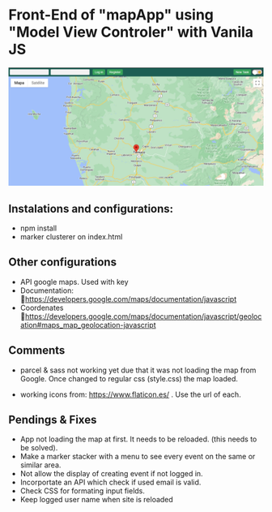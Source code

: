 # Front-End of "mapApp" using "Model View Controler" with Vanila JS

<center>

![alt text](./src/img/screenshot1.png)

</center>

## Instalations and configurations:

- npm install
- marker clusterer on index.html

## Other configurations

- API google maps. Used with key
- Documentation: 🔗https://developers.google.com/maps/documentation/javascript
- Coordenates 🔗https://developers.google.com/maps/documentation/javascript/geolocation#maps_map_geolocation-javascript

## Comments

- parcel & sass not working yet due that it was not loading the map from Google. Once changed to regular css (style.css) the map loaded.

- working icons from: https://www.flaticon.es/ . Use the url of each.

## Pendings & Fixes

- App not loading the map at first. It needs to be reloaded. (this needs to be solved).
- Make a marker stacker with a menu to see every event on the same or similar area.
- Not allow the display of creating event if not logged in.
- Incorportate an API which check if used email is valid.
- Check CSS for formating input fields.
- Keep logged user name when site is reloaded
